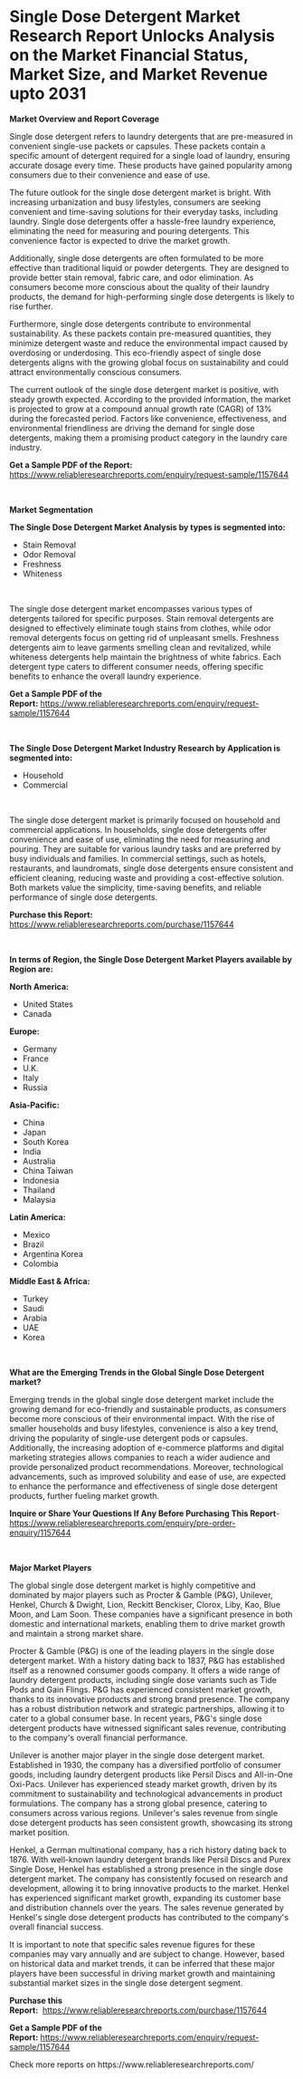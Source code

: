 <p><h1>Single Dose Detergent Market Research Report Unlocks Analysis on the Market Financial Status, Market Size, and Market Revenue upto 2031</h1></p><p><strong>Market Overview and Report Coverage</strong></p>
<p><p>Single dose detergent refers to laundry detergents that are pre-measured in convenient single-use packets or capsules. These packets contain a specific amount of detergent required for a single load of laundry, ensuring accurate dosage every time. These products have gained popularity among consumers due to their convenience and ease of use.</p><p>The future outlook for the single dose detergent market is bright. With increasing urbanization and busy lifestyles, consumers are seeking convenient and time-saving solutions for their everyday tasks, including laundry. Single dose detergents offer a hassle-free laundry experience, eliminating the need for measuring and pouring detergents. This convenience factor is expected to drive the market growth.</p><p>Additionally, single dose detergents are often formulated to be more effective than traditional liquid or powder detergents. They are designed to provide better stain removal, fabric care, and odor elimination. As consumers become more conscious about the quality of their laundry products, the demand for high-performing single dose detergents is likely to rise further.</p><p>Furthermore, single dose detergents contribute to environmental sustainability. As these packets contain pre-measured quantities, they minimize detergent waste and reduce the environmental impact caused by overdosing or underdosing. This eco-friendly aspect of single dose detergents aligns with the growing global focus on sustainability and could attract environmentally conscious consumers.</p><p>The current outlook of the single dose detergent market is positive, with steady growth expected. According to the provided information, the market is projected to grow at a compound annual growth rate (CAGR) of 13% during the forecasted period. Factors like convenience, effectiveness, and environmental friendliness are driving the demand for single dose detergents, making them a promising product category in the laundry care industry.</p></p>
<p><strong>Get a Sample PDF of the Report:</strong> <a href="https://www.reliableresearchreports.com/enquiry/request-sample/1157644">https://www.reliableresearchreports.com/enquiry/request-sample/1157644</a></p>
<p>&nbsp;</p>
<p><strong>Market Segmentation</strong></p>
<p><strong>The Single Dose Detergent Market Analysis by types is segmented into:</strong></p>
<p><ul><li>Stain Removal</li><li>Odor Removal</li><li>Freshness</li><li>Whiteness</li></ul></p>
<p>&nbsp;</p>
<p><p>The single dose detergent market encompasses various types of detergents tailored for specific purposes. Stain removal detergents are designed to effectively eliminate tough stains from clothes, while odor removal detergents focus on getting rid of unpleasant smells. Freshness detergents aim to leave garments smelling clean and revitalized, while whiteness detergents help maintain the brightness of white fabrics. Each detergent type caters to different consumer needs, offering specific benefits to enhance the overall laundry experience.</p></p>
<p><strong>Get a Sample PDF of the Report:</strong>&nbsp;<a href="https://www.reliableresearchreports.com/enquiry/request-sample/1157644">https://www.reliableresearchreports.com/enquiry/request-sample/1157644</a></p>
<p>&nbsp;</p>
<p><strong>The Single Dose Detergent Market Industry Research by Application is segmented into:</strong></p>
<p><ul><li>Household</li><li>Commercial</li></ul></p>
<p>&nbsp;</p>
<p><p>The single dose detergent market is primarily focused on household and commercial applications. In households, single dose detergents offer convenience and ease of use, eliminating the need for measuring and pouring. They are suitable for various laundry tasks and are preferred by busy individuals and families. In commercial settings, such as hotels, restaurants, and laundromats, single dose detergents ensure consistent and efficient cleaning, reducing waste and providing a cost-effective solution. Both markets value the simplicity, time-saving benefits, and reliable performance of single dose detergents.</p></p>
<p><strong>Purchase this Report:</strong>&nbsp; <a href="https://www.reliableresearchreports.com/purchase/1157644">https://www.reliableresearchreports.com/purchase/1157644</a></p>
<p>&nbsp;</p>
<p><strong>In terms of Region, the Single Dose Detergent Market Players available by Region are:</strong></p>
<p>
    <p> <strong> North America: </strong>
        <ul>
            <li>United States</li>
            <li>Canada</li>
        </ul>
        </p> 
    <p> <strong> Europe: </strong>
        <ul>
            <li>Germany</li>
            <li>France</li>
            <li>U.K.</li>
            <li>Italy</li>
            <li>Russia</li>
        </ul>
        </p> 
    <p> <strong> Asia-Pacific: </strong>
        <ul>
            <li>China</li>
            <li>Japan</li>
            <li>South Korea</li>
            <li>India</li>
            <li>Australia</li>
            <li>China Taiwan</li>
            <li>Indonesia</li>
            <li>Thailand</li>
            <li>Malaysia</li>
        </ul>
        </p> 
    <p> <strong> Latin America: </strong>
        <ul>
            <li>Mexico</li>
            <li>Brazil</li>
            <li>Argentina Korea</li>
            <li>Colombia</li>
        </ul>
        </p> 
    <p> <strong> Middle East & Africa: </strong>
        <ul>
            <li>Turkey</li>
            <li>Saudi</li>
            <li>Arabia</li>
            <li>UAE</li>
            <li>Korea</li>
        </ul>
    </p>
    </p>
<p>&nbsp;</p>
<p><strong>What are the Emerging Trends in the Global Single Dose Detergent market?</strong></p>
<p><p>Emerging trends in the global single dose detergent market include the growing demand for eco-friendly and sustainable products, as consumers become more conscious of their environmental impact. With the rise of smaller households and busy lifestyles, convenience is also a key trend, driving the popularity of single-use detergent pods or capsules. Additionally, the increasing adoption of e-commerce platforms and digital marketing strategies allows companies to reach a wider audience and provide personalized product recommendations. Moreover, technological advancements, such as improved solubility and ease of use, are expected to enhance the performance and effectiveness of single dose detergent products, further fueling market growth.</p></p>
<p><strong>Inquire or Share Your Questions If Any Before Purchasing This Report</strong>- <a href="https://www.reliableresearchreports.com/enquiry/pre-order-enquiry/1157644">https://www.reliableresearchreports.com/enquiry/pre-order-enquiry/1157644</a></p>
<p>&nbsp;</p>
<p><strong>Major Market Players</strong></p>
<p><p>The global single dose detergent market is highly competitive and dominated by major players such as Procter & Gamble (P&G), Unilever, Henkel, Church & Dwight, Lion, Reckitt Benckiser, Clorox, Liby, Kao, Blue Moon, and Lam Soon. These companies have a significant presence in both domestic and international markets, enabling them to drive market growth and maintain a strong market share.</p><p>Procter & Gamble (P&G) is one of the leading players in the single dose detergent market. With a history dating back to 1837, P&G has established itself as a renowned consumer goods company. It offers a wide range of laundry detergent products, including single dose variants such as Tide Pods and Gain Flings. P&G has experienced consistent market growth, thanks to its innovative products and strong brand presence. The company has a robust distribution network and strategic partnerships, allowing it to cater to a global consumer base. In recent years, P&G's single dose detergent products have witnessed significant sales revenue, contributing to the company's overall financial performance.</p><p>Unilever is another major player in the single dose detergent market. Established in 1930, the company has a diversified portfolio of consumer goods, including laundry detergent products like Persil Discs and All-in-One Oxi-Pacs. Unilever has experienced steady market growth, driven by its commitment to sustainability and technological advancements in product formulations. The company has a strong global presence, catering to consumers across various regions. Unilever's sales revenue from single dose detergent products has seen consistent growth, showcasing its strong market position.</p><p>Henkel, a German multinational company, has a rich history dating back to 1876. With well-known laundry detergent brands like Persil Discs and Purex Single Dose, Henkel has established a strong presence in the single dose detergent market. The company has consistently focused on research and development, allowing it to bring innovative products to the market. Henkel has experienced significant market growth, expanding its customer base and distribution channels over the years. The sales revenue generated by Henkel's single dose detergent products has contributed to the company's overall financial success.</p><p>It is important to note that specific sales revenue figures for these companies may vary annually and are subject to change. However, based on historical data and market trends, it can be inferred that these major players have been successful in driving market growth and maintaining substantial market sizes in the single dose detergent segment.</p></p>
<p><strong>Purchase this Report:</strong>&nbsp;&nbsp;<a href="https://www.reliableresearchreports.com/purchase/1157644">https://www.reliableresearchreports.com/purchase/1157644</a></p>
<p></p>
<p><strong>Get a Sample PDF of the Report:</strong>&nbsp;<a href="https://www.reliableresearchreports.com/enquiry/request-sample/1157644">https://www.reliableresearchreports.com/enquiry/request-sample/1157644</a></p>
<p>Check more reports on https://www.reliableresearchreports.com/</p>